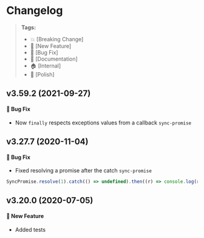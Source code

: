 Changelog
=========

> **Tags:**
> - :boom:       [Breaking Change]
> - :rocket:     [New Feature]
> - :bug:        [Bug Fix]
> - :memo:       [Documentation]
> - :house:      [Internal]
> - :nail_care:  [Polish]

## v3.59.2 (2021-09-27)

#### :bug: Bug Fix

* Now `finally` respects exceptions values from a callback `sync-promise`

## v3.27.7 (2020-11-04)

#### :bug: Bug Fix

* Fixed resolving a promise after the catch `sync-promise`

```js
SyncPromise.resolve(1).catch(() => undefined).then((r) => console.log(r));
```

## v3.20.0 (2020-07-05)

#### :rocket: New Feature

* Added tests
